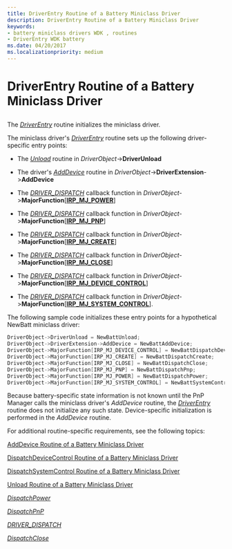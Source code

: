 ```yaml
---
title: DriverEntry Routine of a Battery Miniclass Driver
description: DriverEntry Routine of a Battery Miniclass Driver
keywords:
- battery miniclass drivers WDK , routines
- DriverEntry WDK battery
ms.date: 04/20/2017
ms.localizationpriority: medium
---
```


# DriverEntry Routine of a Battery Miniclass Driver


## <span id="ddk_driverentry_routine_of_battery_miniclass_driver_dg"></span><span id="DDK_DRIVERENTRY_ROUTINE_OF_BATTERY_MINICLASS_DRIVER_DG"></span>


The [*DriverEntry*](/windows-hardware/drivers/ddi/wdm/nc-wdm-driver_initialize) routine initializes the miniclass driver.

The miniclass driver's [*DriverEntry*](/windows-hardware/drivers/ddi/wdm/nc-wdm-driver_initialize) routine sets up the following driver-specific entry points:

-   The [*Unload*](/windows-hardware/drivers/ddi/wdm/nc-wdm-driver_unload) routine in *DriverObject*-&gt;**DriverUnload**

-   The driver's [*AddDevice*](/windows-hardware/drivers/ddi/wdm/nc-wdm-driver_add_device) routine in *DriverObject*-&gt;**DriverExtension**-&gt;**AddDevice**

-   The [*DRIVER_DISPATCH*](/windows-hardware/drivers/ddi/wdm/nc-wdm-driver_dispatch) callback function in *DriverObject*-&gt;**MajorFunction**\[[**IRP\_MJ\_POWER**](../kernel/irp-mj-power.md)\]

-   The [*DRIVER_DISPATCH*](/windows-hardware/drivers/ddi/wdm/nc-wdm-driver_dispatch) callback function in *DriverObject*-&gt;**MajorFunction**\[[**IRP\_MJ\_PNP**](../kernel/irp-mj-pnp.md)\]

-   The [*DRIVER_DISPATCH*](/windows-hardware/drivers/ddi/wdm/nc-wdm-driver_dispatch) callback function in *DriverObject*-&gt;**MajorFunction**\[[**IRP\_MJ\_CREATE**](../kernel/irp-mj-create.md)\]

-   The [*DRIVER_DISPATCH*](/windows-hardware/drivers/ddi/wdm/nc-wdm-driver_dispatch) callback function in *DriverObject*-&gt;**MajorFunction**\[[**IRP\_MJ\_CLOSE**](../kernel/irp-mj-close.md)\]

-   The [*DRIVER_DISPATCH*](/windows-hardware/drivers/ddi/wdm/nc-wdm-driver_dispatch) callback function in *DriverObject*-&gt;**MajorFunction**\[[**IRP\_MJ\_DEVICE\_CONTROL**](../kernel/irp-mj-device-control.md)\]

-   The [*DRIVER_DISPATCH*](/windows-hardware/drivers/ddi/wdm/nc-wdm-driver_dispatch) callback function in *DriverObject*-&gt;**MajorFunction**\[[**IRP\_MJ\_SYSTEM\_CONTROL**](../kernel/irp-mj-system-control.md)\].

The following sample code initializes these entry points for a hypothetical NewBatt miniclass driver:

```cpp
DriverObject->DriverUnload = NewBattUnload;
DriverObject->DriverExtension->AddDevice = NewBattAddDevice; 
DriverObject->MajorFunction[IRP_MJ_DEVICE_CONTROL] = NewBattDispatchDeviceControl;
DriverObject->MajorFunction[IRP_MJ_CREATE] = NewBattDispatchCreate;
DriverObject->MajorFunction[IRP_MJ_CLOSE] = NewBattDispatchClose;
DriverObject->MajorFunction[IRP_MJ_PNP] = NewBattDispatchPnp;
DriverObject->MajorFunction[IRP_MJ_POWER] = NewBattDispatchPower;
DriverObject->MajorFunction[IRP_MJ_SYSTEM_CONTROL] = NewBattSystemControl;
```

Because battery-specific state information is not known until the PnP Manager calls the miniclass driver's *AddDevice* routine, the [*DriverEntry*](/windows-hardware/drivers/ddi/wdm/nc-wdm-driver_initialize) routine does not initialize any such state. Device-specific initialization is performed in the *AddDevice* routine.

For additional routine-specific requirements, see the following topics:

[AddDevice Routine of a Battery Miniclass Driver](adddevice-routine-of-a-battery-miniclass-driver.md)

[DispatchDeviceControl Routine of a Battery Miniclass Driver](dispatchdevicecontrol-routine-of-a-battery-miniclass-driver.md)

[DispatchSystemControl Routine of a Battery Miniclass Driver](dispatchsystemcontrol-routine-of-a-battery-miniclass-driver.md)

[Unload Routine of a Battery Miniclass Driver](unload-routine-of-a-battery-miniclass-driver.md)

[*DispatchPower*](/windows-hardware/drivers/ddi/wdm/nc-wdm-driver_dispatch)

[*DispatchPnP*](/windows-hardware/drivers/ddi/wdm/nc-wdm-driver_dispatch)

[*DRIVER_DISPATCH*](/windows-hardware/drivers/ddi/wdm/nc-wdm-driver_dispatch)

[*DispatchClose*](/windows-hardware/drivers/ddi/wdm/nc-wdm-driver_dispatch)

 


